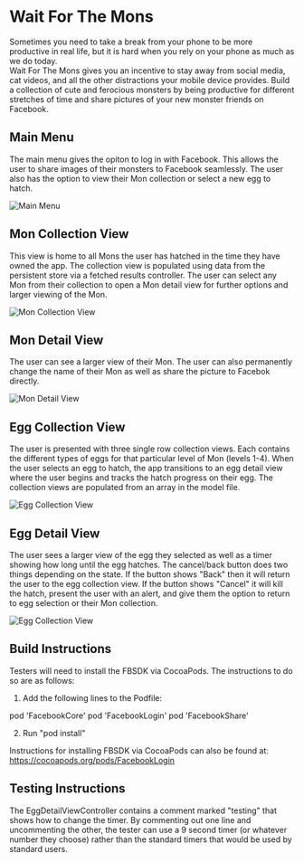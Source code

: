 # Wait For The Mons

Sometimes you need to take a break from your phone to be more productive in real life, but it is hard when you rely on your phone as much as we do today.  
Wait For The Mons gives you an incentive to stay away from social media, cat videos, and all the other distractions your mobile device provides. 
Build a collection of cute and ferocious monsters by being productive for different stretches of time and share pictures of your new monster friends on Facebook.

## **Main Menu**

The main menu gives the opiton to log in with Facebook. This allows the user to share images of their monsters to Facebook seamlessly. The user also has the option to view their Mon collection or select a new egg to hatch.

![Main Menu](ReadMeImages/MainMenuSS.png "Main Menu")

## **Mon Collection View**
This view is home to all Mons the user has hatched in the time they have owned the app. The collection view is populated using data from the persistent store via a fetched results controller. The user can select any Mon from their collection to open a Mon detail view for further options and larger viewing of the Mon.

![Mon Collection View](ReadMeImages/MonCollectionSS.png "Collection of Mons")

## **Mon Detail View**
The user can see a larger view of their Mon. The user can also permanently change the name of their Mon as well as share the picture to Facebok directly.

![Mon Detail View](ReadMeImages/MonDetailSS.png "View that allows the user to view, edit the name, and share an image of their Mon.")


## **Egg Collection View**
The user is presented with three single row collection views.  Each contains the different types of eggs for that particular level of Mon (levels 1-4). When the user selects an egg to hatch, the app transitions to an egg detail view where the user begins and tracks the hatch progress on their egg. The collection views are populated from an array in the model file.

![Egg Collection View](ReadMeImages/EggCollectionSS.png "View where user selects an egg to hatch.")

## **Egg Detail View**
The user sees a larger view of the egg they selected as well as a timer showing how long until the egg hatches.  The cancel/back button does two things depending on the state. If the button shows "Back" then it will return the user to the egg collection view. If the button shows "Cancel" it will kill the hatch, present the user with an alert, and give them the option to return to egg selection or their Mon collection.

![Egg Collection View](ReadMeImages/EggDetailSS.png "View where user starts and views their hatch progress.")

## **Build Instructions**
Testers will need to install the FBSDK via CocoaPods. The instructions to do so are as follows:
1. Add the following lines to the Podfile:

pod 'FacebookCore'
pod 'FacebookLogin'
pod 'FacebookShare'

2. Run "pod install"

Instructions for installing FBSDK via CocoaPods can also be found at: https://cocoapods.org/pods/FacebookLogin

## **Testing Instructions**
The EggDetailViewController contains a comment marked "testing" that shows how to change the timer. By commenting out one line and uncommenting the other, the tester can use a 9 second timer (or whatever number they choose) rather than the standard timers that would be used by standard users.

